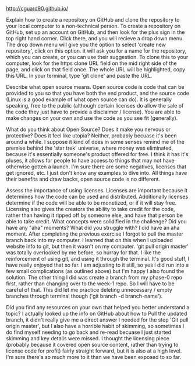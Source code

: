 http://cguard90.github.io/

Explain how to create a repository on GitHub and clone the repository to your local computer to a non-technical person.
  To create a repository on GitHub, set up an account on GitHub, and then look for the plus sign in the top right hand corner. Click there, and you will recieve a drop down menu. The drop down menu will give you the option to select 'create new repository', click on this option. it will ask you for a name for the repository, which you can create, or you can use their suggestion. To clone this to your computer, look for the https clone URL field on the mid right side of the page, and click on that field once. The whole URL will be highlighted, copy this URL. In your terminal, type 'git clone' and paste the URL.

Describe what open source means.
  Open source code is code that can be provided to you so that you have both the end product, and the source code (Linux is a good example of what open source can do). It is generally speaking, free to the public (although certain licenses do allow the sale of the code they just have to provide a disclaimer / license). You are able to make changes on your own and use the code as you see fit (generally).

What do you think about Open Source? Does it make you nervous or protective? Does it feel like utopia?
  Neither, probably becuase it's been around a while. I suppose it kind of does in some senses remind me of the premise behind the 'star trek' universe, where money was eliminated, because it's essentially someone's product offered for free. I think it has it's pluses, it allows for people to have access to things that may not have otherwise gotten a launch. I'm sure there are some negatives, licenses that get ignored, etc. I just don't know any examples to dive into. All things have their benefits and draw backs, open source code is no different.

Assess the importance of using licenses.
  Licenses are important because it determines how the code can be used and distributed. Additionally licenses determine if the code will be able to be monetized, or if it will stay free. Licensing also gives the creators the ability to take credit for the code, rather than having it ripped off by someone else, and have that person be able to take credit.
What concepts were solidified in the challenge? Did you have any "aha" moments? What did you struggle with?
  I did have an aha moment. After completing the previous exercise I forgot to pull the master branch back into my computer. I learned that on this when I uploaded website info to git, but then it wasn't on my computer. 'git pull origin master' was totally overlooked by me before, so hurray for that. I like the reinforcement of using git, and using it through the terminal. It's good stuff, I have really enjoyed that so far. I am adjusting to it still, so yes I did run into a few small complications (as outlined above) but I'm happy I also found the solution. The other thing I did was create a branch from my phase-0 repo first, rather than changing over to the week-1 repo. So I will have to be careful of that. This did let me practice deleting unnecessary / empty branches through terminal though ('git branch -d branch-name').

Did you find any resources on your own that helped you better understand a topic? I actually looked up the info on GitHub about how to Pull the updated branch, it didn't really give me a direct answer I needed for the step 'Git pull origin master', but I also have a horrible habit of skimming, so sometimes I do find myself needing to go back and re-read becuase I just started skimming and key details were missed. I thought the licensing piece (probably because it covered open source content, rather than trying to license code for profit) fairly straight forward, but it is also at a high level. I'm sure there's so much more to it than we have been exposed to so far.
